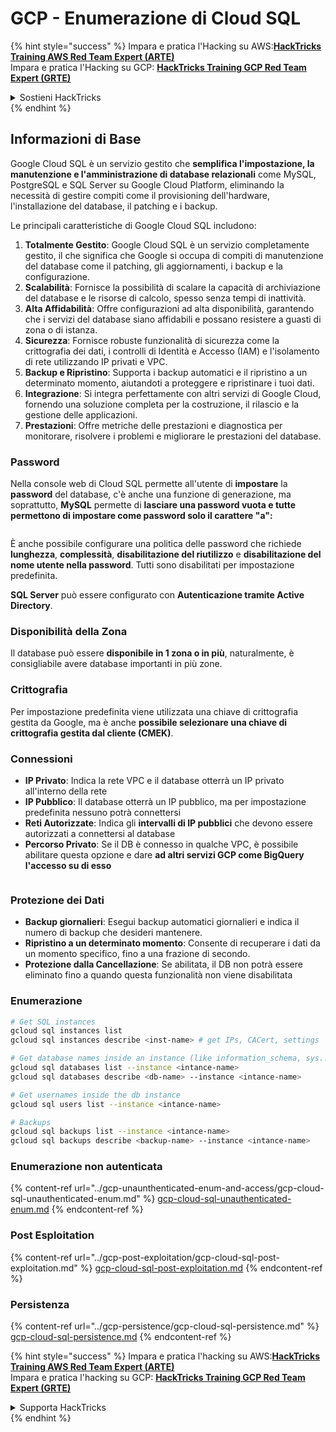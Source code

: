 # GCP - Enumerazione di Cloud SQL

{% hint style="success" %}
Impara e pratica l'Hacking su AWS:<img src="/.gitbook/assets/image.png" alt="" data-size="line">[**HackTricks Training AWS Red Team Expert (ARTE)**](https://training.hacktricks.xyz/courses/arte)<img src="/.gitbook/assets/image.png" alt="" data-size="line">\
Impara e pratica l'Hacking su GCP: <img src="/.gitbook/assets/image (2).png" alt="" data-size="line">[**HackTricks Training GCP Red Team Expert (GRTE)**<img src="/.gitbook/assets/image (2).png" alt="" data-size="line">](https://training.hacktricks.xyz/courses/grte)

<details>

<summary>Sostieni HackTricks</summary>

* Controlla i [**piani di abbonamento**](https://github.com/sponsors/carlospolop)!
* **Unisciti al** 💬 [**gruppo Discord**](https://discord.gg/hRep4RUj7f) o al [**gruppo telegram**](https://t.me/peass) o **seguici** su **Twitter** 🐦 [**@hacktricks\_live**](https://twitter.com/hacktricks\_live)**.**
* **Condividi trucchi di hacking inviando PR a** [**HackTricks**](https://github.com/carlospolop/hacktricks) e [**HackTricks Cloud**](https://github.com/carlospolop/hacktricks-cloud) repos di Github.

</details>
{% endhint %}

## Informazioni di Base

Google Cloud SQL è un servizio gestito che **semplifica l'impostazione, la manutenzione e l'amministrazione di database relazionali** come MySQL, PostgreSQL e SQL Server su Google Cloud Platform, eliminando la necessità di gestire compiti come il provisioning dell'hardware, l'installazione del database, il patching e i backup.

Le principali caratteristiche di Google Cloud SQL includono:

1. **Totalmente Gestito**: Google Cloud SQL è un servizio completamente gestito, il che significa che Google si occupa di compiti di manutenzione del database come il patching, gli aggiornamenti, i backup e la configurazione.
2. **Scalabilità**: Fornisce la possibilità di scalare la capacità di archiviazione del database e le risorse di calcolo, spesso senza tempi di inattività.
3. **Alta Affidabilità**: Offre configurazioni ad alta disponibilità, garantendo che i servizi del database siano affidabili e possano resistere a guasti di zona o di istanza.
4. **Sicurezza**: Fornisce robuste funzionalità di sicurezza come la crittografia dei dati, i controlli di Identità e Accesso (IAM) e l'isolamento di rete utilizzando IP privati e VPC.
5. **Backup e Ripristino**: Supporta i backup automatici e il ripristino a un determinato momento, aiutandoti a proteggere e ripristinare i tuoi dati.
6. **Integrazione**: Si integra perfettamente con altri servizi di Google Cloud, fornendo una soluzione completa per la costruzione, il rilascio e la gestione delle applicazioni.
7. **Prestazioni**: Offre metriche delle prestazioni e diagnostica per monitorare, risolvere i problemi e migliorare le prestazioni del database.

### Password

Nella console web di Cloud SQL permette all'utente di **impostare** la **password** del database, c'è anche una funzione di generazione, ma soprattutto, **MySQL** permette di **lasciare una password vuota e tutte permettono di impostare come password solo il carattere "a":**

<figure><img src="../../../.gitbook/assets/image (14).png" alt=""><figcaption></figcaption></figure>

È anche possibile configurare una politica delle password che richiede **lunghezza**, **complessità**, **disabilitazione del riutilizzo** e **disabilitazione del nome utente nella password**. Tutti sono disabilitati per impostazione predefinita.

**SQL Server** può essere configurato con **Autenticazione tramite Active Directory**.

### Disponibilità della Zona

Il database può essere **disponibile in 1 zona o in più**, naturalmente, è consigliabile avere database importanti in più zone.

### Crittografia

Per impostazione predefinita viene utilizzata una chiave di crittografia gestita da Google, ma è anche **possibile selezionare una chiave di crittografia gestita dal cliente (CMEK)**.

### Connessioni

* **IP Privato**: Indica la rete VPC e il database otterrà un IP privato all'interno della rete
* **IP Pubblico**: Il database otterrà un IP pubblico, ma per impostazione predefinita nessuno potrà connettersi
* **Reti Autorizzate**: Indica gli **intervalli di IP pubblici** che devono essere autorizzati a connettersi al database
* **Percorso Privato**: Se il DB è connesso in qualche VPC, è possibile abilitare questa opzione e dare **ad altri servizi GCP come BigQuery l'accesso su di esso**

<figure><img src="../../../.gitbook/assets/image (15).png" alt=""><figcaption></figcaption></figure>

### Protezione dei Dati

* **Backup giornalieri**: Esegui backup automatici giornalieri e indica il numero di backup che desideri mantenere.
* **Ripristino a un determinato momento**: Consente di recuperare i dati da un momento specifico, fino a una frazione di secondo.
* **Protezione dalla Cancellazione**: Se abilitata, il DB non potrà essere eliminato fino a quando questa funzionalità non viene disabilitata

### Enumerazione
```bash
# Get SQL instances
gcloud sql instances list
gcloud sql instances describe <inst-name> # get IPs, CACert, settings

# Get database names inside an instance (like information_schema, sys...)
gcloud sql databases list --instance <intance-name>
gcloud sql databases describe <db-name> --instance <intance-name>

# Get usernames inside the db instance
gcloud sql users list --instance <intance-name>

# Backups
gcloud sql backups list --instance <intance-name>
gcloud sql backups describe <backup-name> --instance <intance-name>
```
### Enumerazione non autenticata

{% content-ref url="../gcp-unaunthenticated-enum-and-access/gcp-cloud-sql-unauthenticated-enum.md" %}
[gcp-cloud-sql-unauthenticated-enum.md](../gcp-unaunthenticated-enum-and-access/gcp-cloud-sql-unauthenticated-enum.md)
{% endcontent-ref %}

### Post Esploitation

{% content-ref url="../gcp-post-exploitation/gcp-cloud-sql-post-exploitation.md" %}
[gcp-cloud-sql-post-exploitation.md](../gcp-post-exploitation/gcp-cloud-sql-post-exploitation.md)
{% endcontent-ref %}

### Persistenza

{% content-ref url="../gcp-persistence/gcp-cloud-sql-persistence.md" %}
[gcp-cloud-sql-persistence.md](../gcp-persistence/gcp-cloud-sql-persistence.md)
{% endcontent-ref %}

{% hint style="success" %}
Impara e pratica l'hacking su AWS:<img src="/.gitbook/assets/image.png" alt="" data-size="line">[**HackTricks Training AWS Red Team Expert (ARTE)**](https://training.hacktricks.xyz/courses/arte)<img src="/.gitbook/assets/image.png" alt="" data-size="line">\
Impara e pratica l'hacking su GCP: <img src="/.gitbook/assets/image (2).png" alt="" data-size="line">[**HackTricks Training GCP Red Team Expert (GRTE)**<img src="/.gitbook/assets/image (2).png" alt="" data-size="line">](https://training.hacktricks.xyz/courses/grte)

<details>

<summary>Supporta HackTricks</summary>

* Controlla i [**piani di abbonamento**](https://github.com/sponsors/carlospolop)!
* **Unisciti al** 💬 [**gruppo Discord**](https://discord.gg/hRep4RUj7f) o al [**gruppo telegram**](https://t.me/peass) o **seguici** su **Twitter** 🐦 [**@hacktricks\_live**](https://twitter.com/hacktricks\_live)**.**
* **Condividi trucchi di hacking inviando PR a** [**HackTricks**](https://github.com/carlospolop/hacktricks) e [**HackTricks Cloud**](https://github.com/carlospolop/hacktricks-cloud) github repos.

</details>
{% endhint %}
